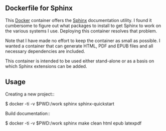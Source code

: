 ## Dockerfile for Sphinx

This [Docker](https://www.docker.com)  container offers the [Sphinx](https://sphinx-doc.org/en/master)
documentation utility. I found it cumbersome to figure out what packages to install to get Sphinx to work
on the various systems I use. Deploying this container resolves that problem.

Note that I have made no effort to keep the container as small as possible.
I wanted a container that can generate HTML, PDF and EPUB files and all necessary dependencies are included.

This container is intended to be used either stand-alone or as a basis on which Sphinx extensions can be added.

## Usage

Creating a new project::

   $ docker -ti -v $PWD:/work sphinx sphinx-quickstart

Build documentation::

   $ docker -ti -v $PWD:/work sphinx make clean html epub latexpdf

